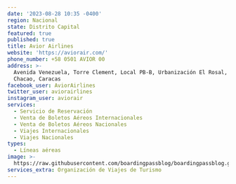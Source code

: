 ```yaml
---
date: '2023-08-28 10:35 -0400'
region: Nacional
state: Distrito Capital
featured: true
published: true
title: Avior Airlines
website: 'https://aviorair.com/'
phone_number: +58 0501 AVIOR 00
address: >-
  Avenida Venezuela, Torre Clement, Local PB-B, Urbanización El Rosal, Municipio
  Chacao, Caracas
facebook_user: AviorAirlines
twitter_user: aviorairlines
instagram_user: aviorair
services:
  - Servicio de Reservación
  - Venta de Boletos Aéreos Internacionales
  - Venta de Boletos Aéreos Nacionales
  - Viajes Internacionales
  - Viajes Nacionales
types:
  - Líneas aéreas
image: >-
  https://raw.githubusercontent.com/boardingpassblog/boardingpassblog.github.io/main/assets/images/Avior-Airlines-Logo.jpg
services_extra: Organización de Viajes de Turismo
---
```


